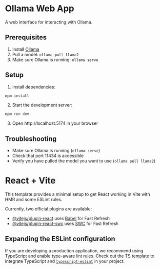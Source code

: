 # Ollama Web App

A web interface for interacting with Ollama.

## Prerequisites

1. Install [Ollama](https://ollama.ai)
2. Pull a model: `ollama pull llama2`
3. Make sure Ollama is running: `ollama serve`

## Setup

1. Install dependencies:
```bash
npm install
```

2. Start the development server:
```bash
npm run dev
```

3. Open http://localhost:5174 in your browser

## Troubleshooting

- Make sure Ollama is running (`ollama serve`)
- Check that port 11434 is accessible
- Verify you have pulled the model you want to use (`ollama pull llama2`)

# React + Vite

This template provides a minimal setup to get React working in Vite with HMR and some ESLint rules.

Currently, two official plugins are available:

- [@vitejs/plugin-react](https://github.com/vitejs/vite-plugin-react/blob/main/packages/plugin-react/README.md) uses [Babel](https://babeljs.io/) for Fast Refresh
- [@vitejs/plugin-react-swc](https://github.com/vitejs/vite-plugin-react-swc) uses [SWC](https://swc.rs/) for Fast Refresh

## Expanding the ESLint configuration

If you are developing a production application, we recommend using TypeScript and enable type-aware lint rules. Check out the [TS template](https://github.com/vitejs/vite/tree/main/packages/create-vite/template-react-ts) to integrate TypeScript and [`typescript-eslint`](https://typescript-eslint.io) in your project.
